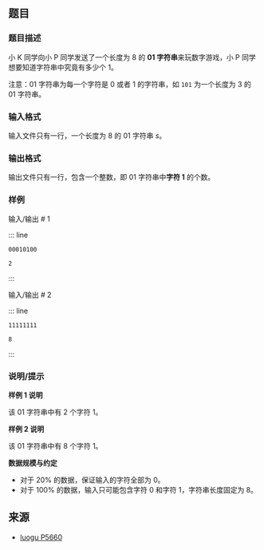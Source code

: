 ## 题目




### 题目描述

小 K 同学向小 P 同学发送了一个长度为 $8$ 的 **01 字符串**来玩数字游戏，小 P 同学想要知道字符串中究竟有多少个 $1$。

注意：01 字符串为每一个字符是 $0$ 或者 $1$ 的字符串，如 `101` 为一个长度为 $3$ 的 01 字符串。 



### 输入格式
输入文件只有一行，一个长度为 $8$ 的 01 字符串 $s$。



### 输出格式

输出文件只有一行，包含一个整数，即 01 字符串中**字符 $\mathbf 1$** 的个数。



### 样例


输入/输出 # 1

::: line
```
00010100
```

```
2
```
:::

输入/输出 # 2

::: line
```
11111111
```

```
8
```
:::





### 说明/提示
**样例 1 说明**

该 01 字符串中有 $2$ 个字符 $1$。 


**样例 2 说明**

该 01 字符串中有 $8$ 个字符 $1$。

**数据规模与约定** 

- 对于 $20\%$ 的数据，保证输入的字符全部为 $0$。
- 对于 $100\%$ 的数据，输入只可能包含字符 $0$ 和字符 $1$，字符串长度固定为 $8$。


## 来源

- [luogu P5660](https://www.luogu.com.cn/problem/P5660)

